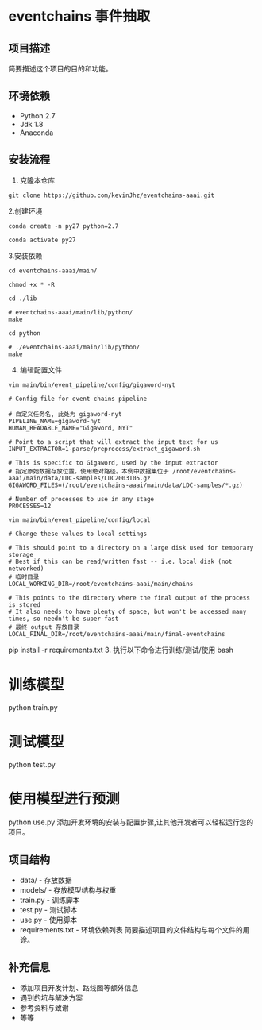 # eventchains 事件抽取
## 项目描述
简要描述这个项目的目的和功能。
## 环境依赖
- Python 2.7
- Jdk 1.8
- Anaconda
## 安装流程
1. 克隆本仓库

`git clone https://github.com/kevinJhz/eventchains-aaai.git`

2.创建环境

`conda create -n py27 python=2.7`

`conda activate py27`

3.安装依赖

```
cd eventchains-aaai/main/

chmod +x * -R

cd ./lib

# eventchains-aaai/main/lib/python/
make

cd python

# ./eventchains-aaai/main/lib/python/
make
```

4. 编辑配置文件

```
vim main/bin/event_pipeline/config/gigaword-nyt
```

```
# Config file for event chains pipeline

# 自定义任务名, 此处为 gigaword-nyt
PIPELINE_NAME=gigaword-nyt
HUMAN_READABLE_NAME="Gigaword, NYT"

# Point to a script that will extract the input text for us
INPUT_EXTRACTOR=1-parse/preprocess/extract_gigaword.sh

# This is specific to Gigaword, used by the input extractor
# 指定原始数据存放位置，使用绝对路径。本例中数据集位于 /root/eventchains-aaai/main/data/LDC-samples/LDC2003T05.gz
GIGAWORD_FILES=(/root/eventchains-aaai/main/data/LDC-samples/*.gz)

# Number of processes to use in any stage
PROCESSES=12

```

```
vim main/bin/event_pipeline/config/local
```

```
# Change these values to local settings

# This should point to a directory on a large disk used for temporary storage
# Best if this can be read/written fast -- i.e. local disk (not networked)
# 临时目录
LOCAL_WORKING_DIR=/root/eventchains-aaai/main/chains

# This points to the directory where the final output of the process is stored
# It also needs to have plenty of space, but won't be accessed many times, so needn't be super-fast
# 最终 output 存放目录
LOCAL_FINAL_DIR=/root/eventchains-aaai/main/final-eventchains
```


pip install -r requirements.txt
3. 执行以下命令进行训练/测试/使用
bash 
# 训练模型
python train.py

# 测试模型 
python test.py

# 使用模型进行预测 
python use.py
添加开发环境的安装与配置步骤,让其他开发者可以轻松运行您的项目。
## 项目结构
- data/ - 存放数据
- models/ - 存放模型结构与权重
- train.py - 训练脚本
- test.py - 测试脚本
- use.py - 使用脚本
- requirements.txt - 环境依赖列表
简要描述项目的文件结构与每个文件的用途。
## 补充信息
- 添加项目开发计划、路线图等额外信息
- 遇到的坑与解决方案
- 参考资料与致谢
- 等等